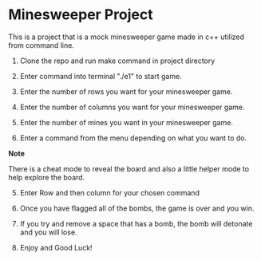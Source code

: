# Minesweeper Project

This is a project that is a mock minesweeper game made in c++ utilized from command line.

1. Clone the repo and run make command in project directory

2. Enter command into terminal "./e1" to start game.

3. Enter the number of rows you want for your minesweeper game.

4. Enter the number of columns you want for your minesweeper game.

5. Enter the number of mines you want in your minesweeper game.

6. Enter a command from the menu depending on what you want to do.

**Note**

There is a cheat mode to reveal the board and also a little helper mode to help explore the board.

5. Enter Row and then column for your chosen command

6. Once you have flagged all of the bombs, the game is over and you win.

7. If you try and remove a space that has a bomb,  the bomb will detonate and you will lose.

8.  Enjoy and Good Luck!


#
